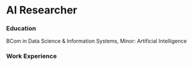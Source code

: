# AI Researcher

### Education
BCom in Data Science & Information Systems, Minor: Artificial Intelligence
### Work Experience
